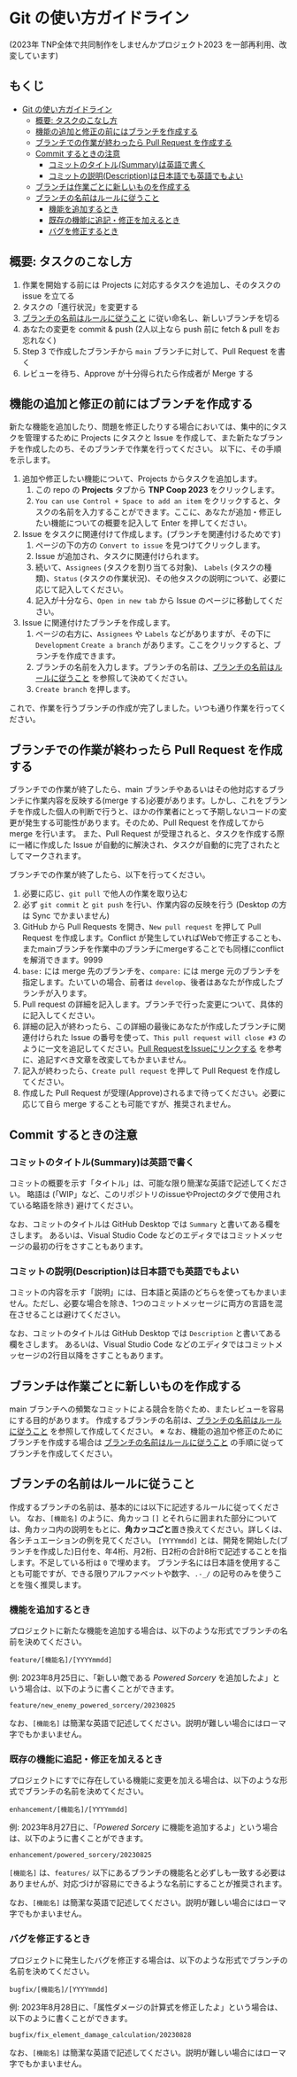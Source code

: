 # Git の使い方ガイドライン

(2023年 TNP全体で共同制作をしませんかプロジェクト2023 を一部再利用、改変しています)

## もくじ

- [Git の使い方ガイドライン](#git-の使い方ガイドライン)
  - [概要: タスクのこなし方](#概要-タスクのこなし方)
  - [機能の追加と修正の前にはブランチを作成する](#機能の追加と修正の前にはブランチを作成する)
  - [ブランチでの作業が終わったら Pull Request を作成する](#ブランチでの作業が終わったら-pull-request-を作成する)
  - [Commit するときの注意](#commit-するときの注意)
    - [コミットのタイトル(Summary)は英語で書く](#コミットのタイトルsummaryは英語で書く)
    - [コミットの説明(Description)は日本語でも英語でもよい](#コミットの説明descriptionは日本語でも英語でもよい)
  - [ブランチは作業ごとに新しいものを作成する](#ブランチは作業ごとに新しいものを作成する)
  - [ブランチの名前はルールに従うこと](#ブランチの名前はルールに従うこと)
    - [機能を追加するとき](#機能を追加するとき)
    - [既存の機能に追記・修正を加えるとき](#既存の機能に追記修正を加えるとき)
    - [バグを修正するとき](#バグを修正するとき)

## 概要: タスクのこなし方

1. 作業を開始する前には Projects に対応するタスクを追加し、そのタスクの issue を立てる
2. タスクの「進行状況」を変更する
3. [ブランチの名前はルールに従うこと](#ブランチの名前はルールに従うこと) に従い命名し、新しいブランチを切る
4. あなたの変更を commit & push (2人以上なら push 前に fetch & pull をお忘れなく)
5. Step 3 で作成したブランチから `main` ブランチに対して、Pull Request を書く
6. レビューを待ち、Approve が十分得られたら作成者が Merge する

## 機能の追加と修正の前にはブランチを作成する

新たな機能を追加したり、問題を修正したりする場合においては、集中的にタスクを管理するために Projects にタスクと Issue を作成して、また新たなブランチを作成したのち、そのブランチで作業を行ってください。
以下に、その手順を示します。

1. 追加や修正したい機能について、Projects からタスクを追加します。
    1. この repo の **Projects** タブから **TNP Coop 2023** をクリックします。
    2. ``You can use Control + Space to add an item`` をクリックすると、タスクの名前を入力することができます。ここに、あなたが追加・修正したい機能についての概要を記入して Enter を押してください。
2. Issue をタスクに関連付けて作成します。(ブランチを関連付けるためです)
    1. ページの下の方の ``Convert to issue`` を見つけてクリックします。
    2. Issue が追加され、タスクに関連付けられます。
    3. 続いて、``Assignees`` (タスクを割り当てる対象)、 ``Labels`` (タスクの種類)、``Status`` (タスクの作業状況)、その他タスクの説明について、必要に応じて記入してください。
    4. 記入が十分なら、``Open in new tab`` から Issue のページに移動してください。
3. Issue に関連付けたブランチを作成します。
    1. ページの右方に、``Assignees`` や ``Labels`` などがありますが、その下に ``Development`` ``Create a branch`` があります。ここをクリックすると、ブランチを作成できます。
    2. ブランチの名前を入力します。ブランチの名前は、[ブランチの名前はルールに従うこと](#ブランチの名前はルールに従うこと) を参照して決めてください。
    3. ``Create branch`` を押します。

これで、作業を行うブランチの作成が完了しました。いつも通り作業を行ってください。

## ブランチでの作業が終わったら Pull Request を作成する

ブランチでの作業が終了したら、main ブランチやあるいはその他対応するブランチに作業内容を反映する(merge する)必要があります。しかし、これをブランチを作成した個人の判断で行うと、ほかの作業者にとって予期しないコードの変更が発生する可能性があります。そのため、Pull Request を作成してから merge を行います。
また、Pull Request が受理されると、タスクを作成する際に一緒に作成した Issue が自動的に解決され、タスクが自動的に完了されたとしてマークされます。

ブランチでの作業が終了したら、以下を行ってください。

1. 必要に応じ、``git pull`` で他人の作業を取り込む
2. 必ず ``git commit`` と ``git push`` を行い、作業内容の反映を行う (Desktop の方は Sync でかまいません)
3. GitHub から Pull Requests を開き、``New pull request`` を押して Pull Request を作成します。Conflict が発生していればWebで修正することも、またmainブランチを作業中のブランチにmergeすることでも同様にconflictを解消できます。9999
4. ``base:`` には merge 先のブランチを、``compare:`` には merge 元のブランチを指定します。たいていの場合、前者は ``develop``、後者はあなたが作成したブランチが入ります。
5. Pull request の詳細を記入します。ブランチで行った変更について、具体的に記入してください。
6. 詳細の記入が終わったら、この詳細の最後にあなたが作成したブランチに関連付けられた Issue の番号を使って、``This pull request will close #3`` のように一文を追記してください。[Pull RequestをIssueにリンクする](https://docs.github.com/ja/issues/tracking-your-work-with-issues/linking-a-pull-request-to-an-issue) を参考に、追記すべき文章を改変してもかまいません。
7. 記入が終わったら、``Create pull request`` を押して Pull Request を作成してください。
8. 作成した Pull Request が受理(Approve)されるまで待ってください。必要に応じて自ら merge することも可能ですが、推奨されません。

## Commit するときの注意

### コミットのタイトル(Summary)は英語で書く

コミットの概要を示す「タイトル」は、可能な限り簡潔な英語で記述してください。
略語は (「WIP」など、このリポジトリのissueやProjectのタグで使用されている略語を除き) 避けてください。

なお、コミットのタイトルは GitHub Desktop では ``Summary`` と書いてある欄をさします。
あるいは、Visual Studio Code などのエディタではコミットメッセージの最初の行をさすこともあります。

### コミットの説明(Description)は日本語でも英語でもよい

コミットの内容を示す「説明」には、日本語と英語のどちらを使ってもかまいません。ただし、必要な場合を除き、1つのコミットメッセージに両方の言語を混在させることは避けてください。

なお、コミットのタイトルは GitHub Desktop では ``Description`` と書いてある欄をさします。
あるいは、Visual Studio Code などのエディタではコミットメッセージの2行目以降をさすこともあります。

## ブランチは作業ごとに新しいものを作成する

main ブランチへの頻繁なコミットによる競合を防ぐため、またレビューを容易にする目的があります。
作成するブランチの名前は、[ブランチの名前はルールに従うこと](#ブランチの名前はルールに従うこと) を参照して作成してください。
※ なお、機能の追加や修正のためにブランチを作成する場合は [ブランチの名前はルールに従うこと](#ブランチの名前はルールに従うこと) の手順に従ってブランチを作成してください。

## ブランチの名前はルールに従うこと

作成するブランチの名前は、基本的には以下に記述するルールに従ってください。
なお、``[機能名]`` のように、角カッコ ``[]`` とそれらに囲まれた部分については、角カッコ内の説明をもとに、**角カッコごと**置き換えてください。詳しくは、各シチュエーションの例を見てください。
``[YYYYmmdd]`` とは、開発を開始した(ブランチを作成した)日付を、年4桁、月2桁、日2桁の合計8桁で記述することを指します。不足している桁は ``0`` で埋めます。
ブランチ名には日本語を使用することも可能ですが、できる限りアルファベットや数字、``.-_/`` の記号のみを使うことを強く推奨します。

### 機能を追加するとき

プロジェクトに新たな機能を追加する場合は、以下のような形式でブランチの名前を決めてください。

```plaintext
feature/[機能名]/[YYYYmmdd]
```

例:
2023年8月25日に、「新しい敵である _Powered Sorcery_ を追加したよ」という場合は、以下のように書くことができます。

```plaintext
feature/new_enemy_powered_sorcery/20230825
```

なお、``[機能名]`` は簡潔な英語で記述してください。説明が難しい場合にはローマ字でもかまいません。

### 既存の機能に追記・修正を加えるとき

プロジェクトにすでに存在している機能に変更を加える場合は、以下のような形式でブランチの名前を決めてください。

```plaintext
enhancement/[機能名]/[YYYYmmdd]
```

例:
2023年8月27日に、「_Powered Sorcery_ に機能を追加するよ」という場合は、以下のように書くことができます。

```plaintext
enhancement/powered_sorcery/20230825
```

``[機能名]`` は、``features/`` 以下にあるブランチの機能名と必ずしも一致する必要はありませんが、対応づけが容易にできるような名前にすることが推奨されます。

なお、``[機能名]`` は簡潔な英語で記述してください。説明が難しい場合にはローマ字でもかまいません。

### バグを修正するとき

プロジェクトに発生したバグを修正する場合は、以下のような形式でブランチの名前を決めてください。

```plaintext
bugfix/[機能名]/[YYYYmmdd]
```

例:
2023年8月28日に、「属性ダメージの計算式を修正したよ」という場合は、以下のように書くことができます。

```plaintext
bugfix/fix_element_damage_calculation/20230828
```

なお、``[機能名]`` は簡潔な英語で記述してください。説明が難しい場合にはローマ字でもかまいません。
